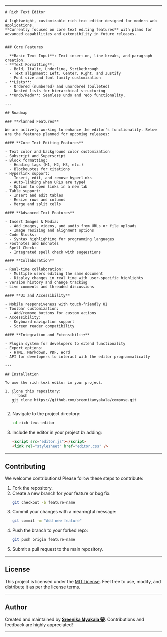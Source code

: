 

---

````
# Rich Text Editor

A lightweight, customizable rich text editor designed for modern web applications. 
**Currently focused on core text editing features** with plans for advanced capabilities and extensibility in future releases.


### Core Features

- **Basic Text Input**: Text insertion, line breaks, and paragraph creation.
- **Text Formatting**:
  - Bold, Italic, Underline, Strikethrough
  - Text alignment: Left, Center, Right, and Justify
  - Font size and font family customization
- **Lists**:
  - Ordered (numbered) and unordered (bulleted)
  - Nested lists for hierarchical structuring
- **Undo/Redo**: Seamless undo and redo functionality.

---

## Roadmap

### **Planned Features**

We are actively working to enhance the editor's functionality. Below are the features planned for upcoming releases:

#### **Core Text Editing Features**

- Text color and background color customization
- Subscript and Superscript
- Block formatting:
  - Heading tags (H1, H2, H3, etc.)
  - Blockquotes for citations
- Hyperlink support:
  - Insert, edit, and remove hyperlinks
  - Auto-linking when URLs are typed
  - Option to open links in a new tab
- Table support:
  - Insert and edit tables
  - Resize rows and columns
  - Merge and split cells

#### **Advanced Text Features**

- Insert Images & Media:
  - Add images, videos, and audio from URLs or file uploads
  - Image resizing and alignment options
- Code Blocks:
  - Syntax highlighting for programming languages
- Footnotes and Endnotes
- Spell Check:
  - Integrated spell check with suggestions

#### **Collaboration**

- Real-time collaboration:
  - Multiple users editing the same document
  - Display changes in real time with user-specific highlights
- Version history and change tracking
- Live comments and threaded discussions

#### **UI and Accessibility**

- Mobile responsiveness with touch-friendly UI
- Toolbar customization:
  - Add/remove buttons for custom actions
- Accessibility:
  - Keyboard navigation support
  - Screen reader compatibility

#### **Integration and Extensibility**

- Plugin system for developers to extend functionality
- Export options:
  - HTML, Markdown, PDF, Word
- API for developers to interact with the editor programmatically

---

## Installation

To use the rich text editor in your project:

1. Clone this repository:
   ```bash
   git clone https://github.com/sreenikamyakala/compose.git
   ```
````

2. Navigate to the project directory:
   ```bash
   cd rich-text-editor
   ```
3. Include the editor in your project by adding:
   ```html
   <script src="editor.js"></script>
   <link rel="stylesheet" href="editor.css" />
   ```

---

## Contributing

We welcome contributions! Please follow these steps to contribute:

1. Fork the repository.
2. Create a new branch for your feature or bug fix:
   ```bash
   git checkout -b feature-name
   ```
3. Commit your changes with a meaningful message:
   ```bash
   git commit -m "Add new feature"
   ```
4. Push the branch to your forked repo:
   ```bash
   git push origin feature-name
   ```
5. Submit a pull request to the main repository.

---

## License

This project is licensed under the [MIT License](./LICENSE). Feel free to use, modify, and distribute it as per the license terms.

---

## Author

Created and maintained by **[Sreenika Myakala 😸](https://github.com/SreenikaMyakala)**. Contributions and feedback are highly appreciated!

---

```

```
